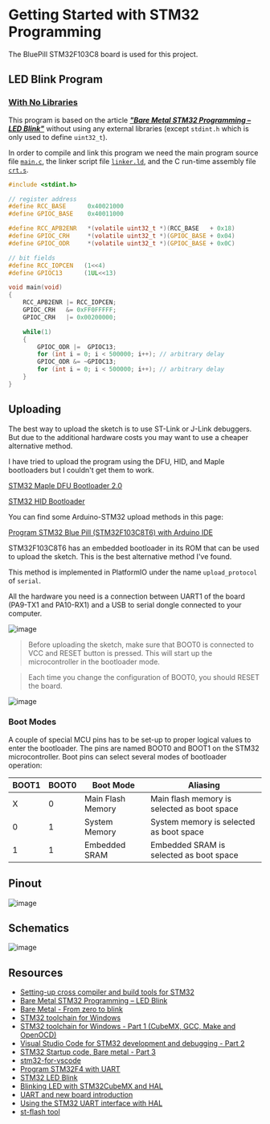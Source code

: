 # Getting Started with STM32 Programming

The BluePill STM32F103C8 board is used for this project.

## LED Blink Program

### [With No Libraries](blinky-no-lib) 

This program is based on the article ***["Bare Metal STM32 Programming – LED Blink"](https://freeelectron.ro/bare-metal-stm32-led-blink/)*** without using any external libraries (except `stdint.h` which is only used to define `uint32_t`).

In order to compile and link this program we need the main program source file [`main.c`](blinky-no-lib/src/main.c), the linker script file [`linker.ld`](blinky-no-lib/src/linker.ld), and the C run-time assembly file [`crt.s`](blinky-no-lib/src/crt.s).

```c
#include <stdint.h>

// register address
#define RCC_BASE      0x40021000
#define GPIOC_BASE    0x40011000

#define RCC_APB2ENR   *(volatile uint32_t *)(RCC_BASE   + 0x18)
#define GPIOC_CRH     *(volatile uint32_t *)(GPIOC_BASE + 0x04)
#define GPIOC_ODR     *(volatile uint32_t *)(GPIOC_BASE + 0x0C)

// bit fields
#define RCC_IOPCEN   (1<<4)
#define GPIOC13      (1UL<<13)

void main(void)
{
    RCC_APB2ENR |= RCC_IOPCEN;
    GPIOC_CRH   &= 0xFF0FFFFF;
    GPIOC_CRH   |= 0x00200000;

    while(1)
    {
        GPIOC_ODR |=  GPIOC13;
        for (int i = 0; i < 500000; i++); // arbitrary delay
        GPIOC_ODR &= ~GPIOC13;
        for (int i = 0; i < 500000; i++); // arbitrary delay
    }
}
```

## Uploading

The best way to upload the sketch is to use ST-Link or J-Link debuggers. But due to the additional hardware costs you may want to use a cheaper alternative method.

I have tried to upload the program using the DFU, HID, and Maple bootloaders but I couldn't get them to work.

[STM32 Maple DFU Bootloader 2.0](https://github.com/rogerclarkmelbourne/STM32duino-bootloader/blob/master/binaries/generic_boot20_pc13.bin)

[STM32 HID Bootloader](https://github.com/Serasidis/STM32_HID_Bootloader/releases)

You can find some Arduino-STM32 upload methods in this page:

[Program STM32 Blue Pill (STM32F103C8T6) with Arduino IDE](https://www.sgbotic.com/index.php?dispatch=pages.view&page_id=48)

STM32F103C8T6 has an embedded bootloader in its ROM that can be used to upload the sketch. This is the best alternative method I've found.

This method is implemented in PlatformIO under the name `upload_protocol` of `serial`.

All the hardware you need is a connection between UART1 of the board (PA9-TX1 and PA10-RX1) and a USB to serial dongle connected to your computer.

![image](https://user-images.githubusercontent.com/1549028/213869831-610a84d2-9df3-4d2a-bf80-3e32a9a684b5.png)

> Before uploading the sketch, make sure that BOOT0 is connected to VCC and RESET button is pressed. This will start up the microcontroller in the bootloader mode.
 
> Each time you change the configuration of BOOT0, you should RESET the board.

![image](https://user-images.githubusercontent.com/1549028/213869836-5bc00653-19df-4bdc-853b-94aeb717bb58.png)

### Boot Modes

A couple of special MCU pins has to be set-up to proper logical values to enter the bootloader. The pins are named BOOT0 and BOOT1 on the STM32 microcontroller. Boot pins can select several modes of bootloader operation:

| BOOT1  | BOOT0  | Boot Mode         | Aliasing                                    |
| ------ | ------ | ----------------- | ------------------------------------------- |
| X      | 0      | Main Flash Memory | Main flash memory is selected as boot space |
| 0      | 1      | System Memory     | System memory is selected as boot space     |
| 1      | 1      | Embedded SRAM     | Embedded SRAM is selected as boot space     |

## Pinout

![image](https://user-images.githubusercontent.com/1549028/213869634-1ede5169-8cdf-4ff9-8a94-26daba5fbd69.png)

## Schematics

![image](https://user-images.githubusercontent.com/1549028/213869613-a7071a58-811e-42a3-b75f-5759ac5d6baa.png)

## Resources

- [Setting-up cross compiler and build tools for STM32](https://freeelectron.ro/arm-cross-compiler-tutorial-stm32/)
- [Bare Metal STM32 Programming – LED Blink](https://freeelectron.ro/bare-metal-stm32-led-blink/)
- [Bare Metal - From zero to blink](https://www.linuxembedded.fr/2021/02/bare-metal-from-zero-to-blink)
- [STM32 toolchain for Windows](https://embeddedgeek.net/posts/STM32-toolchain-for-windows/)
- [STM32 toolchain for Windows - Part 1 (CubeMX, GCC, Make and OpenOCD)](https://youtu.be/PxQw5_7yI8Q)
- [Visual Studio Code for STM32 development and debugging - Part 2](https://youtu.be/xaC5oWwzOt0)
- [STM32 Startup code, Bare metal - Part 3](https://youtu.be/7stymN3eYw0)
- [stm32-for-vscode](https://marketplace.visualstudio.com/items?itemName=bmd.stm32-for-vscode)
- [Program STM32F4 with UART](http://stm32f4-discovery.net/2014/09/program-stm32f4-with-uart/)
- [STM32 LED Blink](https://stm32world.com/wiki/STM32_LED_Blink)
- [Blinking LED with STM32CubeMX and HAL](https://wiki.st.com/stm32mcu/wiki/STM32StepByStep:Step2_Blink_LED)
- [UART and new board introduction](https://wiki.st.com/stm32mcu/wiki/STM32StepByStep:Step3_Introduction_to_the_UART)
- [Using the STM32 UART interface with HAL ](https://visualgdb.com/tutorials/arm/stm32/uart/hal/)
- [st-flash tool](https://github.com/stlink-org/stlink)
